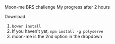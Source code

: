 Moon-me BRS challenge
My progress after 2 hours

Download
1) `bower install`
2) If you haven't yet, `npm install -g polyserve`
3) moon-me is the 2nd option in the dropdown
